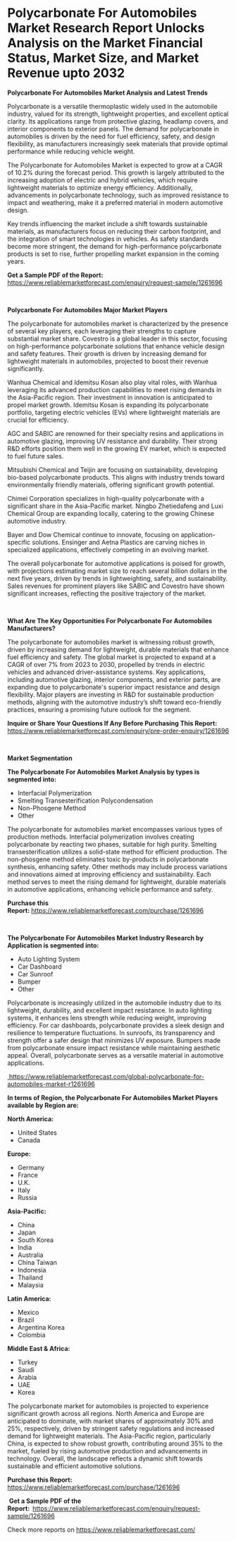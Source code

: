 <p><h1>Polycarbonate For Automobiles Market Research Report Unlocks Analysis on the Market Financial Status, Market Size, and Market Revenue upto 2032</h1></p><p><strong>Polycarbonate For Automobiles Market Analysis and Latest Trends</strong></p>
<p><p>Polycarbonate is a versatile thermoplastic widely used in the automobile industry, valued for its strength, lightweight properties, and excellent optical clarity. Its applications range from protective glazing, headlamp covers, and interior components to exterior panels. The demand for polycarbonate in automobiles is driven by the need for fuel efficiency, safety, and design flexibility, as manufacturers increasingly seek materials that provide optimal performance while reducing vehicle weight.</p><p>The Polycarbonate for Automobiles Market is expected to grow at a CAGR of 10.2% during the forecast period. This growth is largely attributed to the increasing adoption of electric and hybrid vehicles, which require lightweight materials to optimize energy efficiency. Additionally, advancements in polycarbonate technology, such as improved resistance to impact and weathering, make it a preferred material in modern automotive design.</p><p>Key trends influencing the market include a shift towards sustainable materials, as manufacturers focus on reducing their carbon footprint, and the integration of smart technologies in vehicles. As safety standards become more stringent, the demand for high-performance polycarbonate products is set to rise, further propelling market expansion in the coming years.</p></p>
<p><strong>Get a Sample PDF of the Report:&nbsp;</strong> <a href="https://www.reliablemarketforecast.com/enquiry/request-sample/1261696?utm_campaign=3434&utm_medium=2&utm_source=Github&utm_content=ia&utm_term=03042025&utm_id=polycarbonate-for-automobiles">https://www.reliablemarketforecast.com/enquiry/request-sample/1261696</a></p>
<p>&nbsp;</p>
<p><strong>Polycarbonate For Automobiles Major Market Players</strong></p>
<p><p>The polycarbonate for automobiles market is characterized by the presence of several key players, each leveraging their strengths to capture substantial market share. Covestro is a global leader in this sector, focusing on high-performance polycarbonate solutions that enhance vehicle design and safety features. Their growth is driven by increasing demand for lightweight materials in automobiles, projected to boost their revenue significantly.</p><p>Wanhua Chemical and Idemitsu Kosan also play vital roles, with Wanhua leveraging its advanced production capabilities to meet rising demands in the Asia-Pacific region. Their investment in innovation is anticipated to propel market growth. Idemitsu Kosan is expanding its polycarbonate portfolio, targeting electric vehicles (EVs) where lightweight materials are crucial for efficiency.</p><p>AGC and SABIC are renowned for their specialty resins and applications in automotive glazing, improving UV resistance and durability. Their strong R&D efforts position them well in the growing EV market, which is expected to fuel future sales.</p><p>Mitsubishi Chemical and Teijin are focusing on sustainability, developing bio-based polycarbonate products. This aligns with industry trends toward environmentally friendly materials, offering significant growth potential.</p><p>Chimei Corporation specializes in high-quality polycarbonate with a significant share in the Asia-Pacific market. Ningbo Zhetiedafeng and Luxi Chemical Group are expanding locally, catering to the growing Chinese automotive industry.</p><p>Bayer and Dow Chemical continue to innovate, focusing on application-specific solutions. Ensinger and Aetna Plastics are carving niches in specialized applications, effectively competing in an evolving market.</p><p>The overall polycarbonate for automotive applications is poised for growth, with projections estimating market size to reach several billion dollars in the next five years, driven by trends in lightweighting, safety, and sustainability. Sales revenues for prominent players like SABIC and Covestro have shown significant increases, reflecting the positive trajectory of the market.</p></p>
<p>&nbsp;</p>
<p><strong>What Are The Key Opportunities For Polycarbonate For Automobiles Manufacturers?</strong></p>
<p><p>The polycarbonate for automobiles market is witnessing robust growth, driven by increasing demand for lightweight, durable materials that enhance fuel efficiency and safety. The global market is projected to expand at a CAGR of over 7% from 2023 to 2030, propelled by trends in electric vehicles and advanced driver-assistance systems. Key applications, including automotive glazing, interior components, and exterior parts, are expanding due to polycarbonate's superior impact resistance and design flexibility. Major players are investing in R&D for sustainable production methods, aligning with the automotive industry’s shift toward eco-friendly practices, ensuring a promising future outlook for the segment.</p></p>
<p><strong>Inquire or Share Your Questions If Any Before Purchasing This Report:</strong> <a href="https://www.reliablemarketforecast.com/enquiry/pre-order-enquiry/1261696?utm_campaign=3434&utm_medium=2&utm_source=Github&utm_content=ia&utm_term=03042025&utm_id=polycarbonate-for-automobiles">https://www.reliablemarketforecast.com/enquiry/pre-order-enquiry/1261696</a></p>
<p>&nbsp;</p>
<p><strong>Market Segmentation</strong></p>
<p><strong>The Polycarbonate For Automobiles Market Analysis by types is segmented into:</strong></p>
<p><ul><li>Interfacial Polymerization</li><li>Smelting Transesterification Polycondensation</li><li>Non-Phosgene Method</li><li>Other</li></ul></p>
<p><p>The polycarbonate for automobiles market encompasses various types of production methods. Interfacial polymerization involves creating polycarbonate by reacting two phases, suitable for high purity. Smelting transesterification utilizes a solid-state method for efficient production. The non-phosgene method eliminates toxic by-products in polycarbonate synthesis, enhancing safety. Other methods may include process variations and innovations aimed at improving efficiency and sustainability. Each method serves to meet the rising demand for lightweight, durable materials in automotive applications, enhancing vehicle performance and safety.</p></p>
<p><strong>Purchase this Report:&nbsp;</strong><a href="https://www.reliablemarketforecast.com/purchase/1261696?utm_campaign=3434&utm_medium=2&utm_source=Github&utm_content=ia&utm_term=03042025&utm_id=polycarbonate-for-automobiles">https://www.reliablemarketforecast.com/purchase/1261696</a></p>
<p>&nbsp;</p>
<p><strong>The Polycarbonate For Automobiles Market Industry Research by Application is segmented into:</strong></p>
<p><ul><li>Auto Lighting System</li><li>Car Dashboard</li><li>Car Sunroof</li><li>Bumper</li><li>Other</li></ul></p>
<p><p>Polycarbonate is increasingly utilized in the automobile industry due to its lightweight, durability, and excellent impact resistance. In auto lighting systems, it enhances lens strength while reducing weight, improving efficiency. For car dashboards, polycarbonate provides a sleek design and resilience to temperature fluctuations. In sunroofs, its transparency and strength offer a safer design that minimizes UV exposure. Bumpers made from polycarbonate ensure impact resistance while maintaining aesthetic appeal. Overall, polycarbonate serves as a versatile material in automotive applications.</p></p>
<p><a href="https://www.reliablemarketforecast.com/global-polycarbonate-for-automobiles-market-r1261696?utm_campaign=3434&utm_medium=2&utm_source=Github&utm_content=ia&utm_term=03042025&utm_id=polycarbonate-for-automobiles">&nbsp;https://www.reliablemarketforecast.com/global-polycarbonate-for-automobiles-market-r1261696</a></p>
<p><strong>In terms of Region, the Polycarbonate For Automobiles Market Players available by Region are:</strong></p>
<p>
    <p> <strong> North America: </strong>
        <ul>
            <li>United States</li>
            <li>Canada</li>
        </ul>
        </p> 
    <p> <strong> Europe: </strong>
        <ul>
            <li>Germany</li>
            <li>France</li>
            <li>U.K.</li>
            <li>Italy</li>
            <li>Russia</li>
        </ul>
        </p> 
    <p> <strong> Asia-Pacific: </strong>
        <ul>
            <li>China</li>
            <li>Japan</li>
            <li>South Korea</li>
            <li>India</li>
            <li>Australia</li>
            <li>China Taiwan</li>
            <li>Indonesia</li>
            <li>Thailand</li>
            <li>Malaysia</li>
        </ul>
        </p> 
    <p> <strong> Latin America: </strong>
        <ul>
            <li>Mexico</li>
            <li>Brazil</li>
            <li>Argentina Korea</li>
            <li>Colombia</li>
        </ul>
        </p> 
    <p> <strong> Middle East & Africa: </strong>
        <ul>
            <li>Turkey</li>
            <li>Saudi</li>
            <li>Arabia</li>
            <li>UAE</li>
            <li>Korea</li>
        </ul>
    </p>
    </p>
<p><p>The polycarbonate market for automobiles is projected to experience significant growth across all regions. North America and Europe are anticipated to dominate, with market shares of approximately 30% and 25%, respectively, driven by stringent safety regulations and increased demand for lightweight materials. The Asia-Pacific region, particularly China, is expected to show robust growth, contributing around 35% to the market, fueled by rising automotive production and advancements in technology. Overall, the landscape reflects a dynamic shift towards sustainable and efficient automotive solutions.</p></p>
<p><strong>Purchase this Report: </strong><a href="https://www.reliablemarketforecast.com/purchase/1261696?utm_campaign=3434&utm_medium=2&utm_source=Github&utm_content=ia&utm_term=03042025&utm_id=polycarbonate-for-automobiles">https://www.reliablemarketforecast.com/purchase/1261696</a></p>
<p>&nbsp;<strong>Get a Sample PDF of the Report:&nbsp;&nbsp;</strong><a href="https://www.reliablemarketforecast.com/enquiry/request-sample/1261696?utm_campaign=3434&utm_medium=2&utm_source=Github&utm_content=ia&utm_term=03042025&utm_id=polycarbonate-for-automobiles">https://www.reliablemarketforecast.com/enquiry/request-sample/1261696</a></p>
<p><strong></strong></p>
<p>Check more reports on <a href="https://www.reliablemarketforecast.com/?utm_campaign=3434&utm_medium=2&utm_source=Github&utm_content=ia&utm_term=03042025&utm_id=polycarbonate-for-automobiles">https://www.reliablemarketforecast.com/</a></p>